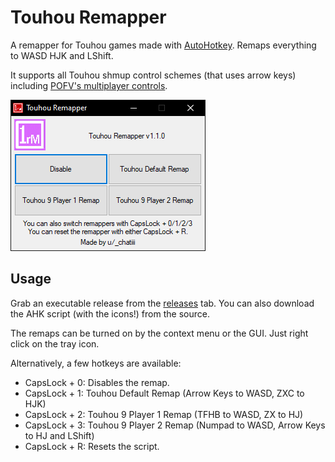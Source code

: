 # Touhou Remapper
A remapper for Touhou games made with [AutoHotkey](https://www.autohotkey.com). Remaps everything to WASD HJK and LShift.

It supports all Touhou shmup control schemes (that uses arrow keys) including [POFV's multiplayer controls](https://en.touhouwiki.net/wiki/Phantasmagoria_of_Flower_View/Gameplay#Controls).

![Preview image](https://raw.githubusercontent.com/microwave-on-a-fridge/touhou-remapper/main/preview.png)

## Usage
Grab an executable release from the [releases](https://github.com/microwave-on-a-fridge/touhou-remapper/releases/latest) tab. You can also download the AHK script (with the icons!) from the source.

The remaps can be turned on by the context menu or the GUI. Just right click on the tray icon.

Alternatively, a few hotkeys are available:
- CapsLock + 0: Disables the remap.
- CapsLock + 1: Touhou Default Remap (Arrow Keys to WASD, ZXC to HJK)
- CapsLock + 2: Touhou 9 Player 1 Remap (TFHB to WASD, ZX to HJ)
- CapsLock + 3: Touhou 9 Player 2 Remap (Numpad to WASD, Arrow Keys to HJ and LShift)
- CapsLock + R: Resets the script.
